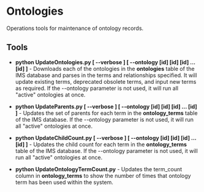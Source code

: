 # Ontologies
Operations tools for maintenance of ontology records.

## Tools
+ **python UpdateOntologies.py [ --verbose ] [ --ontology [id] [id] [id] ... [id] ]** - Downloads each of the ontologies in the **ontologies** table of the IMS database and parses in the terms and relationships specified. It will update existing terms, deprecated obsolete terms, and input new terms as required. If the --ontology parameter is not used, it will run all "active" ontologies at once.

+ **python UpdateParents.py [ --verbose ] [ --ontology [id] [id] [id] ... [id] ]** - Updates the set of parents for each term in the **ontology_terms** table of the IMS database. If the --ontology parameter is not used, it will run all "active" ontologies at once.

+ **python UpdateChildCount.py [ --verbose ] [ --ontology [id] [id] [id] ... [id] ]** - Updates the child count for each term in the **ontology_terms** table of the IMS database. If the --ontology parameter is not used, it will run all "active" ontologies at once.

+ **python UpdateOntologyTermCount.py** - Updates the term_count column in **ontology_terms** to show the number of times that ontology term has been used within the system.
